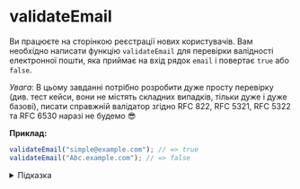 # validateEmail

Ви працюєте на сторінкою реєстрації нових користувачів. Вам необхідно написати функцію `validateEmail` для перевірки валідності електронної пошти, яка приймає на вхід рядок `email` і повертає `true` або `false`.

*Увага*: В цьому завданні потрібно розробити дуже просту перевірку (див. тест кейси, вони не містять складних випадків, тільки дуже і дуже базові), писати справжній валідатор згідно RFC 822, RFC 5321, RFC 5322 та RFC 6530 наразі не будемо 😎

**Приклад:**

```js
validateEmail("simple@example.com"); // => true
validateEmail("Abc.example.com"); // => false
```

<details>
  <summary>Підказка</summary>

___

  Для найпростішого випадку потрібно перевіряти, що поштова адреса містить:
  
  1. тільки один символ `@`
  1. локальна частина (до символу `@`) не більше 64 символів
  1. домен глибше першого рівня
  1. домен першого рівня не менше 2 символів

  Для тестування свого виразу зручно користуватись [regex101](https://regex101.com/).

  [Адреса електронної пошти](https://uk.wikipedia.org/wiki/%D0%90%D0%B4%D1%80%D0%B5%D1%81%D0%B0_%D0%B5%D0%BB%D0%B5%D0%BA%D1%82%D1%80%D0%BE%D0%BD%D0%BD%D0%BE%D1%97_%D0%BF%D0%BE%D1%88%D1%82%D0%B8)

</details>
